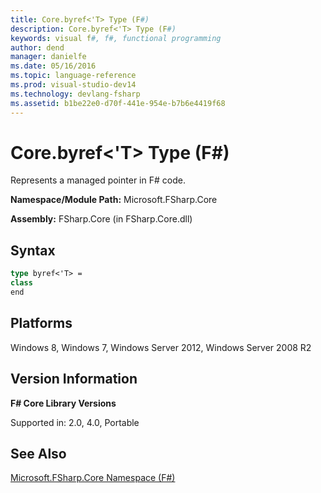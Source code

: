```yaml
---
title: Core.byref<'T> Type (F#)
description: Core.byref<'T> Type (F#)
keywords: visual f#, f#, functional programming
author: dend
manager: danielfe
ms.date: 05/16/2016
ms.topic: language-reference
ms.prod: visual-studio-dev14
ms.technology: devlang-fsharp
ms.assetid: b1be22e0-d70f-441e-954e-b7b6e4419f68 
---
```


# Core.byref<'T> Type (F#)

Represents a managed pointer in F# code.

**Namespace/Module Path:** Microsoft.FSharp.Core

**Assembly:** FSharp.Core (in FSharp.Core.dll)


## Syntax

```fsharp
type byref<'T> =
class
end
```

## Platforms
Windows 8, Windows 7, Windows Server 2012, Windows Server 2008 R2


## Version Information
**F# Core Library Versions**

Supported in: 2.0, 4.0, Portable

## See Also
[Microsoft.FSharp.Core Namespace &#40;F&#35;&#41;](Microsoft.FSharp.Core-Namespace-%5BFSharp%5D.md)